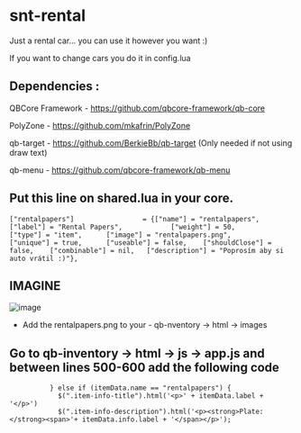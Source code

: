 # snt-rental
Just a rental car... you can use it however you want :)



 If you want to change cars you do it in config.lua


## Dependencies :

QBCore Framework - https://github.com/qbcore-framework/qb-core

PolyZone - https://github.com/mkafrin/PolyZone

qb-target - https://github.com/BerkieBb/qb-target (Only needed if not using draw text)

qb-menu - https://github.com/qbcore-framework/qb-menu



## Put this line on shared.lua in your core.

```
["rentalpapers"]				 = {["name"] = "rentalpapers", 					["label"] = "Rental Papers", 			["weight"] = 50, 		["type"] = "item", 		["image"] = "rentalpapers.png", 		["unique"] = true, 		["useable"] = false, 	["shouldClose"] = false, 	["combinable"] = nil, 	["description"] = "Poprosím aby si auto vrátil :)"},
```

## IMAGINE
![image](https://github.com/SanTysss1984/snt-rental/assets/89365439/b541b28b-5a1b-4bc0-a1e7-270f1f90a267)

- Add the rentalpapers.png to your - qb-nventory -> html -> images

## Go to qb-inventory -> html -> js -> app.js and between lines 500-600 add the following code

```
          } else if (itemData.name == "rentalpapers") {
            $(".item-info-title").html('<p>' + itemData.label + '</p>')
            $(".item-info-description").html('<p><strong>Plate: </strong><span>'+ itemData.info.label + '</span></p>');
```
